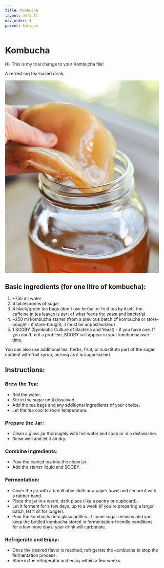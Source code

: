 ```yaml
---
title: Kombucha
layout: default
nav_order: 4
parent: Recipes
---
```

# Kombucha

Hi! This is my trial change to your Kombucha file!

A refreshing tea-based drink.

![Kombucha](https://raw.githubusercontent.com/goooral/just-the-technical-cider/refs/heads/main/images/kombucha.jpg "kombucha")

## Basic ingredients (for one litre of kombucha):

1. ~750 ml water  
2. 4 tablespoons of sugar  
3. 4 black/green tea bags (don't use herbal or fruit tea by itself, the caffeine in tea leaves is part of what feeds the yeast and bacteria)  
4. ~250 ml kombucha starter (from a previous batch of kombucha or store-bought - if store-bought, it must be unpasteurized)  
5. 1 SCOBY (Symbiotic Culture of Bacteria and Yeast) - if you have one. If you don't, not a problem, SCOBY will appear in your kombucha over time.  

You can also use additional tea, herbs, fruit, or substitute part of the sugar content with fruit syrup, as long as it is sugar-based.

## Instructions:

### Brew the Tea:

- Boil the water.  
- Stir in the sugar until dissolved.  
- Add the tea bags and any additional ingredients of your choice.  
- Let the tea cool to room temperature.  

### Prepare the Jar:

- Clean a glass jar thoroughly with hot water and soap or in a dishwasher.  
- Rinse well and let it air dry.  

### Combine Ingredients:

- Pour the cooled tea into the clean jar.  
- Add the starter liquid and SCOBY.  

### Fermentation:

- Cover the jar with a breathable cloth or a paper towel and secure it with a rubber band.  
- Place the jar in a warm, dark place (like a pantry or cupboard).  
- Let it ferment for a few days, up to a week (if you're preparing a larger batch, let it sit for longer).  
- Pour the kombucha into glass bottles. If some sugar remains and you keep the bottled kombucha stored in fermentation-friendly conditions for a few more days, your drink will carbonate.  

### Refrigerate and Enjoy:

- Once the desired flavor is reached, refrigerate the kombucha to stop the fermentation process.  
- Store in the refrigerator and enjoy within a few weeks.
